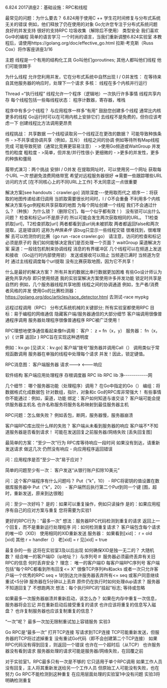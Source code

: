 6.824 2017讲座2：基础设施：RPC和线程

最常见的问题：为什么要去？
  6.824用于使用C ++
    学生花时间修复与分布式系统无关的错误
      例如，他们释放了仍在使用的对象
  Go允许您专注于分布式系统问题
    良好的并发支持
    很好的支持RPC
    垃圾收集（解除后不使用）
    类型安全
  我们喜欢Go中的编程
    简单的语言学习
    一个时尚的语言，当我们重新调整6.824实验室
  本教程后，请使用https://golang.org/doc/effective_go.html
  拉斯·考克斯（Russ Cox）将作客座讲座3/16

主题
  线程是一个有用的结构化工具
  Go叫他们goroutines; 其他人都叫他们线程
  他们可能很棘手

为什么线程
  允许您利用并发，它在分布式系统中自然出现
  I / O并发性：
    在等待来自其他服务器的响应时，处理下一个请求
  多核：
    线程在多个内核并行运行

Thread =“执行线程”
  线程允许一个程序（逻辑地）一次执行许多事情
  线程共享内存
  每个线程包括一些每线程状态：
    程序计数器，寄存器，堆栈

程序中有多少个线程？
  与应用程序一样多“有用”
  鼓励您创建多个线程
    通常比内核更多的线程
    Go运行时可以在可用内核上安排它们
  去线程不是免费的，但你应该考虑一下
    创建线程比方法调用更昂贵
    
线程挑战：
  共享数据 
     一个线程读取另一个线程正在更改的数据？
     可能导致种族条件
     - >不共享或协调共享（例如，互斥）
  线程之间的协调
    例如等待所有Map线程完成
    可能导致死锁（通常比竞赛更容易注意）
    - >使用Go频道或WaitGroup
  并发性的粒度
     粗粒度 - >简单，但并发/并行性很小
     更细微的 - >更多的并发性，更多的种族和僵局
  
履带式演习：两个挑战
  安排I / O并发
    在提取网址时，可以使用另一个网址
  获取每个URL *一次*
    想避免浪费网络带宽
    希望对远程服务器很好
    =>需要一些跟踪哪些URL访问的方式 
  [在不同核心上的不同URL上工作]
    不太同意这一点很重要
    
解决方案[see handouts：crawler.go]
  消除深度---使用取而代之
  顺序一：将获取的地图传递给递归调用
    当抓取需要很长时间时，I / O不会重叠
    不利用多个内核
  解决方案与go例程和共享获取的地图
    为每个网址创建一个线程
      我们不会通过什么？（种族）
    为什么锁？（删除它们，每一个似乎都有效！）
      没有锁可以出什么问题？
        检查和标记url不是原子的
    所以可能会发生两次获取相同的URL。
      T1检查抓取[url]，T2检查抓取[url]
      两者都看到该url尚未被抓取
      两者都返回false和两次提取，这是错误的
      这称为*种族条件*
        该bug只显示一些线程交错
    很难找到，很难理解
      去可以检测你的比赛（go run -race crawler.go）
      请注意，访问的检查和标记必须是原子的
    我们如何能够决定我们是否处理一个页面？
      waitGroup
  渠道解决方案
    渠道：一般钱包机制来协调线程
      消息的有界缓冲区
      几个线程可以在频道上发送和接收
        （Go运行时内部使用锁）
    发送或接收可以阻止
      当频道已满时
      当频道为空时
    通过主线程调度每个url提取
      没有比赛获取地图，因为它不共享！

什么是最好的解决方案？
  所有并发的数据比串行数据更加困难
  有些Go设计师认为避免共享内存
    即只使用频道
  我的实验室解决方案使用许多并发功能
    锁定时共享是自然的
      例如，几个服务器线程共享地图
    线程之间的协调通道
      例如，生产者/消费者风格的并发
  使用Go的比赛检测器：
    https://golang.org/doc/articles/race_detector.html
    去测试-race mypkg

远程过程调用（RPC）
  分布式系统机械的关键部分; 所有实验室都使用RPC
  目标：易于编程的网络通信
    隐藏客户端/服务器通信的大部分细节
    客户端调用很像普通程序调用
    服务器处理程序很像普通程序
  RPC被广泛使用！

RPC理想地使净通信看起来像fn调用：
  客户：
    z = fn（x，y）
  服务器：
    fn（x，y）{
      计算
      返回z
    }
  RPC旨在实现这种透明度

例如：kv.go [见讲义：kv.go]
  客户端“拨号”服务器并调用Call（）
    调用类似于常规函数调用
  服务器在单独的线程中处理每个请求
    并发！因此，锁定键值。

RPC消息图：
  客户端服务器
    请求--->
       <---响应

软件结构
  客户端应用处理程序
    存根调度器
   RPC lib RPC lib
     净------------网
 
几个细节：
  哪个服务器功能（处理程序）调用？
    在Go中指定的Go（）
  编组：将数据格式化成数据包
    针对数组，指针，对象和c
    Go的RPC库非常强大！
    有些事情你不能通过：例如，渠道，功能
  绑定：客户如何知道与谁交谈？
    客户端可能会提供服务器主机名
    也许名称服务将服务名称映射到最佳服务器主机

RPC问题：怎么做失败？
  例如丢包，断网，服务器慢，服务器崩溃

客户端RPC库出现什么样的失败？
  客户端从未看到服务器的响应
  客户端不*不知道服务器是否看到请求！
    可能在发送回复之前服务器/网络失败
  [丢失回复图]

最简单的方案：“至少一次”行为
  RPC库等待响应一段时间
  如果没有到达，请重新发送请求
  做这几次
  仍然没有响应 - 向应用程序返回错误

问：应用程序是否“至少一次”易于应对？

简单的问题至少有一次：
  客户发送“从银行账户扣除10美元”

问：这个客户端程序有什么问题吗？
  Put（“k”，10） -  RPC将密钥的值设置在数据库服务器中
  Put（“k”，20） - 客户端然后执行第二个Put到同一个键
  [图，超时，重新发送，原来到达很晚]

问：至少一次好吗？
  是的：如果可以重复操作，例如只读操作
  是的：如果应用程序有自己的应对方案与重复
    您将需要为实验1

更好的RPC行为：“最多一次”
  想法：服务器RPC代码检测到重复的请求
    返回上一个回复，而不是重新运行处理程序
  问：如何检测重复请求？
  客户端包含每个请求的唯一ID（XID）
    使用相同的XID重新发送
  服务器：
    如果看到[xid]：
      r = old [xid]
    其他
      r = handler（）
      老[xid] = r
      见[xid] = true

最复杂的一些
  这将在实验室3及以后出现
  如何确保XID是独一无二的？
    大随机数？
    结合唯一的客户端ID（ip地址？）与序列号＃
  服务器必须最终丢弃有关旧RPC的信息
    何时丢弃安全？
    理念：
      唯一的客户端ID
      每客户端RPC序列号
      客户端包括“每个RPC都看到所有回复<= X”
      很像TCP序列#s和acks
    或者一次只允许客户端一个优秀的RPC
      seq + 1的到达允许服务器丢弃所有<= seq
    或客户同意继续重试<5分钟
      服务器在5分钟以上丢弃
  原件仍在执行时如何处理dup请求？
    服务器不知道回复了 不想跑两次
    想法：每个执行RPC的“挂起”标志; 等待或忽略

如果最多一次服务器崩溃并重新启动，该怎么办？
  如果在内存中重复一次信息，服务器将会忘记
    并在重新启动后接受重复的请求
  也许应该将重复的信息写入磁盘？
  也许复制服务器也应该复制重复的信息？

“一次”呢？
  最多一次加无限制重试加上容错服务
  实验3

Go RPC是“最多一次”
  打开TCP连接
  写请求到TCP连接
  TCP可能重新发送，但服务器的TCP将过滤掉重复
  没有重试Go代码（即不会创建第二个TCP连接）
  如果RPC代码没有得到回复，则返回一个错误
    也许在一个超时后（从TCP）
    也许服务器没有看到请求
    服务器处理的请求可能是服务器/网络失败，在回覆之前

对于实验室1，RPC最多只有一次是不够的
  它只适用于单个RPC调用
  如果工作人员没有回复，主人将其重新发送给另一个工作人员
    但原始工人可能没有失败，也在努力
  Go RPC不能检测到这种重复
    在应用层面处理的实验室1中没有问题
    实验3将明确检测重复
